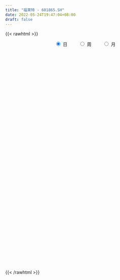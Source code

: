 ```yaml
---
title: "福莱特 - 601865.SH"
date: 2022-05-24T19:47:04+08:00
draft: false
---
```

{{< rawhtml >}}
    <div style="text-align: center">
        <label style="padding: 1rem;"><input style="margin-right: .5rem" type="radio" name="period" value="D" checked onclick="period_change(this)">日</label>
        <label style="padding: 1rem;"><input style="margin-right: .5rem" type="radio" name="period" value="W" onclick="period_change(this)">周</label>
        <label style="padding: 1rem;"><input style="margin-right: .5rem" type="radio" name="period" value="M" onclick="period_change(this)">月</label>
    </div>
    <div id="chart" style="height: 700px;"></div> 
    <script type="text/javascript">
        const D_v = [191914.89,137642.16,228354.68,225675.12,156624.81,115903.49,206958.4,146163.54,157566.87,122912.05,210957.78,166027.33,272110.65,339153.91,161522.98,148411.69,176705.69,130945.85,109857.91,85127.77,363567.68,418023.46,237584.07,274623.56,147168.43,257735.01,403453.87,494610.12,352376.79,308495.12,222021.46,334137.41,255804.54,172258.51,239915.0,214496.07,179304.83,174524.76,222282.22,251958.61,258033.29,257927.95,205593.92,280361.5,274153.08,156622.14,319263.75,175937.16,388877.34,247040.65,292278.48,285821.47,321058.3,227227.34,245719.38,183764.28,209595.91,429705.0,287488.84,302618.59,187665.04,243916.09,227536.98,288732.63,229134.83,137363.13,181471.27,272898.4,241381.26,246418.26,354993.81,236710.53,300837.98,308266.3,416289.94,318185.23,263652.71,205861.4,230071.47,280173.6,233798.72,269089.34,239407.05,305156.32,285213.84,377199.85,292738.99,229374.52,180998.42,243834.4,211945.65,164555.08,167903.21,176216.24,223739.4,121283.19,113467.39,155002.68,205429.01,152751.86,112145.44,156890.05,150519.26,91392.72,182322.81,126210.52,173392.55,189859.99,114993.25,145515.7,135644.68,212488.85,224797.91,226862.51,218900.53,114512.83,133833.91,120498.72,158218.62,95925.25,116194.05,145042.34,103488.56,109239.78,127410.6,90482.25,160376.88,99025.28,111035.3,107563.15,91634.34,111560.74,57009.77,55175.81,90829.88,172251.32,116796.49,152631.9,139125.96,320971.53,187269.5,152839.23,117456.45,288552.47,183812.86,134404.9,128748.07,76898.54,96837.01,166685.41,112739.65,83956.87,181883.54,125228.8,68325.37,87814.48,155714.57,178417.13,288361.65,224865.29,185328.56,189321.58,122879.61,106546.23,77468.12,169421.35,70563.51,91773.44,84620.01,84716.38,132769.61,93790.58,73357.87,126508.0,108199.9,93054.49,67864.55,81947.52,47390.69,70180.97,94084.66,142633.57,117738.67,107340.08,103319.4,71867.9,89010.97,45042.79,73541.02,99092.46,120331.45,127520.77,101713.19,110005.81,117160.38,90004.88,154714.08,91777.56,73920.52,104644.35,106092.69,142992.06,75557.84,100841.87,115728.89,102721.29,136691.7,118871.74,58279.59,180279.86,109610.39,59721.45,44000.88,52955.95,53822.94,49576.91,98867.13,80928.97,101392.81,38072.28,51820.62,69964.95,47575.91,57378.89,39063.3,65582.25,58197.75,42065.95,46875.45,113418.68,123503.04,108419.34,89569.54,96809.14,138568.92,115619.4,99015.79,44216.69,42506.82,70849.58,86236.58,68597.65,75224.02,49231.17,67524.37,65696.39,112412.37,109477.03,68923.12,77180.06]
const D_histogram = [0.0,-0.021608661,0.0658275239,0.1806416525,0.2388129729,0.2343647478,0.2729979345,0.2349246301,0.195359078,0.1456827121,0.1300849786,0.0778857335,0.1686646792,0.2809857834,0.2947644885,0.206608984,0.0720641006,-0.0306398962,-0.1327260568,-0.169650251,-0.0083074425,0.1722400351,0.27996256,0.1425148454,0.0413533226,0.1588376448,0.3470917227,0.6605769056,0.788630334,0.855019508,0.8052157691,0.7822774872,0.7717683873,0.6772204635,0.6214798449,0.4096880886,0.3138335619,0.1883803084,0.3274909175,0.3761354918,0.2708584245,0.1129364859,0.0085346122,-0.2170507913,-0.196117575,-0.2829740477,-0.4104948884,-0.5278031411,-0.3633236909,-0.2029652329,-0.0039937885,0.0460231758,-0.2329829832,-0.5358552034,-0.476018023,-0.3957481405,-0.0685756167,0.0281281525,0.3613419563,0.6879346776,0.8768171654,0.9725909841,0.8106775712,0.4581529725,0.1637750102,-0.1237716286,-0.4261422943,-0.8084125378,-0.9374446177,-0.9173583446,-1.0778238181,-1.154877783,-0.9962046053,-0.5726614885,-0.1546103307,0.2831083941,0.8180531972,1.1064233857,0.9354272911,1.1074779316,0.817382041,0.3020201159,0.0081126518,-0.3658136483,-0.5882164414,-0.4977931488,-0.6507767372,-0.6966548965,-0.6465197325,-0.8634681587,-0.9294301583,-0.8836934148,-0.7530133036,-0.6048590114,-0.6940090838,-0.7482286479,-0.8130210476,-0.7241138086,-0.8309748934,-0.8290439764,-0.7992556614,-0.5577410583,-0.2759583426,-0.0928452865,0.1951728148,0.3457762114,0.4800634868,0.5532325763,0.4802509585,0.5443106666,0.5294841769,0.6051826346,0.7131275046,0.8467633235,0.8446148091,0.674498453,0.3867000939,0.1816598234,-0.1436932886,-0.3222184042,-0.4286158957,-0.5732336611,-0.6161332112,-0.5552485287,-0.605462274,-0.6581186159,-0.4961709681,-0.4419213894,-0.3249089342,-0.209051092,-0.1403572336,-0.1644945934,-0.1819970386,-0.1812449999,-0.1769740296,-0.1786142893,-0.2396260543,-0.3455934144,-0.30236407,-0.0797679271,0.1020895862,0.2633250242,0.3394030586,0.5245466569,0.6829100402,0.6589148435,0.6282287412,0.6069273741,0.4725406652,0.1073160864,-0.1647975293,-0.3492326823,-0.297216967,-0.2177486152,-0.1451647042,-0.0420793379,0.1513969483,0.4363516424,0.9273604734,0.8144817239,0.486064843,0.3609403549,0.2190006665,0.0728249258,-0.1093524041,-0.0439194913,-0.1169896458,-0.0640899776,-0.0191011952,0.0498850016,-0.0644616302,-0.2416278488,-0.3462218405,-0.175056867,-0.067454337,0.0994824932,0.065525655,-0.0876113023,-0.1546964565,-0.3420279905,-0.4505381027,-0.6675789005,-0.9442126814,-1.0845530849,-0.9560546026,-0.8461286945,-0.6431876868,-0.5059909597,-0.4453964228,-0.3392494761,-0.1468010311,0.0268061576,0.2221999744,0.4932520589,0.6406769607,0.7384404951,0.8065655616,0.8130518343,0.7244659602,0.6277847443,0.6011426491,0.6950074115,0.6677222909,0.4852773247,0.3531617016,0.5203647497,0.4772124696,0.2963680521,0.161193642,-0.1919931446,-0.3259163739,-0.415478056,-0.5290287472,-0.5662176899,-0.5465609479,-0.4623411991,-0.5477850086,-0.5621735152,-0.5874262556,-0.6047004775,-0.561083303,-0.5600803226,-0.5730759557,-0.5475476985,-0.5151944439,-0.3814441663,-0.1839004548,-0.0896875937,-0.0828438313,-0.335147795,-0.638249447,-0.9411682541,-0.9847170712,-0.7762930401,-0.4241993257,-0.0965495843,0.2115867962,0.4206578827,0.6208121629,0.7192308709,0.9117347218,0.9595869284,0.8731499272,0.7363547926,0.7221840378,0.7335527651,0.8097153934,0.7547255816,0.6454978647,0.4624953687]
const D_fast = [0.0,-0.0270108262,0.0768822396,0.2368567813,0.3547313449,0.4088743068,0.5157569772,0.5364148303,0.5456890476,0.5324333598,0.5493568709,0.5166290592,0.6495741747,0.8321417247,0.9196115519,0.8831082935,0.7665794352,0.6562154644,0.5209477896,0.4416110326,0.6008769804,0.8244844669,1.0021976318,0.9003786285,0.8095554364,0.9667491698,1.2417761784,1.7204055876,2.0456165995,2.3257606505,2.4772608539,2.6498919438,2.8323249407,2.9070821328,3.0067114754,2.8973417413,2.879945605,2.8015874286,3.0225707671,3.1652492143,3.1276867532,2.9979989361,2.8957307154,2.6158826141,2.5877864366,2.4301864521,2.2000418892,1.9507828513,2.0244313787,2.1340485284,2.3320215258,2.393544284,2.0562923792,1.6194563582,1.5602890329,1.5416218801,1.8516504998,1.9553863072,2.3789356,2.8775119908,3.2855987699,3.6245203346,3.6652763145,3.4272899589,3.1738557492,2.8553662032,2.4464599639,1.862086586,1.4986933516,1.2894400386,0.8595186106,0.4937451999,0.4033672263,0.6837449709,1.0631435461,1.5716393694,2.3110974718,2.8760735067,2.9389342349,3.3878543583,3.3021039779,2.8622470819,2.5703677806,2.1049880685,1.735531165,1.7015061704,1.3858283977,1.1657865143,1.0542917451,0.6214762793,0.3231567402,0.1479701299,0.0903969152,0.0873364545,-0.1753158888,-0.4165926149,-0.6846402764,-0.7767614896,-1.0913662978,-1.2966963749,-1.4667219752,-1.3646426366,-1.1518495066,-0.9919477722,-0.6551364672,-0.4180890177,-0.1637858706,0.0476913629,0.0947724848,0.2949098596,0.4124544141,0.6394485305,0.9256752765,1.2710019263,1.4800071143,1.4785153713,1.2873920358,1.1277667212,0.766490287,0.5074105703,0.2938591049,0.0059329242,-0.1909999287,-0.2689273784,-0.4705066922,-0.6876926881,-0.6497877823,-0.706018551,-0.6702333293,-0.6066382601,-0.57303371,-0.6382947183,-0.7012964231,-0.7458556343,-0.7858281715,-0.8321220035,-0.9530402821,-1.1454059957,-1.1777676689,-0.9751135077,-0.7677335979,-0.5406669039,-0.3797381048,-0.0634578423,0.2656330511,0.4063665652,0.5327376482,0.6631681247,0.646916582,0.3085210249,-0.0047919732,-0.2765352967,-0.2988238232,-0.2737926252,-0.2374998903,-0.1449343584,0.0863911649,0.4804337696,1.2032827189,1.2940244004,1.0871237303,1.0522343309,0.965044809,0.8370752998,0.6275598689,0.6820129089,0.579695343,0.6165725168,0.6567860003,0.7382434475,0.6077814082,0.3702082274,0.1790587755,0.3064595323,0.3971984781,0.5890059316,0.5714305071,0.3963907242,0.2906314559,0.0177929243,-0.2033517136,-0.5872872366,-1.0999741878,-1.5114528625,-1.6219680309,-1.7235742964,-1.6814302104,-1.6707312232,-1.721485792,-1.7001512144,-1.5444030272,-1.364094299,-1.1131504886,-0.7187853894,-0.4111912475,-0.1288175892,0.1409488676,0.3506980989,0.4432287148,0.503493685,0.6271372521,0.8947538673,1.0343993195,0.9732736844,0.9294484867,1.2267427223,1.3028935596,1.1961411551,1.1012651555,0.7000800828,0.48467776,0.2912465639,0.0454386859,-0.1333046793,-0.2502881743,-0.2816537253,-0.5040437869,-0.6589756724,-0.8310849767,-0.9995343179,-1.0961879691,-1.2352050694,-1.3914696914,-1.5028283588,-1.5992737152,-1.5608844792,-1.4093158815,-1.3375249187,-1.3513921141,-1.6874830266,-2.1501470403,-2.688357911,-2.9780859959,-2.9637352248,-2.7176913418,-2.4141789965,-2.0531459169,-1.7389103598,-1.3835530388,-1.1053266131,-0.6848890818,-0.3971401431,-0.2652896625,-0.2179960989,-0.0516208443,0.1431360743,0.4217275509,0.5554191346,0.6075658838,0.5401872299]
const D_slow = [0.0,-0.0054021652,0.0110547157,0.0562151288,0.1159183721,0.174509559,0.2427590427,0.3014902002,0.3503299697,0.3867506477,0.4192718923,0.4387433257,0.4809094955,0.5511559413,0.6248470635,0.6764993095,0.6945153346,0.6868553606,0.6536738464,0.6112612836,0.609184423,0.6522444318,0.7222350718,0.7578637831,0.7682021138,0.807911525,0.8946844557,1.059828682,1.2569862655,1.4707411425,1.6720450848,1.8676144566,2.0605565534,2.2298616693,2.3852316305,2.4876536527,2.5661120431,2.6132071202,2.6950798496,2.7891137226,2.8568283287,2.8850624502,2.8871961032,2.8329334054,2.7839040116,2.7131604997,2.6105367776,2.4785859923,2.3877550696,2.3370137614,2.3360153143,2.3475211082,2.2892753624,2.1553115616,2.0363070558,1.9373700207,1.9202261165,1.9272581546,2.0175936437,2.1895773131,2.4087816045,2.6519293505,2.8545987433,2.9691369864,3.010080739,2.9791378318,2.8726022582,2.6704991238,2.4361379694,2.2067983832,1.9373424287,1.6486229829,1.3995718316,1.2564064595,1.2177538768,1.2885309753,1.4930442746,1.769650121,2.0035069438,2.2803764267,2.4847219369,2.5602269659,2.5622551289,2.4708017168,2.3237476064,2.1992993192,2.0366051349,1.8624414108,1.7008114777,1.484944438,1.2525868984,1.0316635447,0.8434102188,0.692195466,0.518693195,0.331636033,0.1283807711,-0.052647681,-0.2603914044,-0.4676523985,-0.6674663138,-0.8069015784,-0.875891164,-0.8991024857,-0.850309282,-0.7638652291,-0.6438493574,-0.5055412133,-0.3854784737,-0.2494008071,-0.1170297628,0.0342658958,0.212547772,0.4242386028,0.6353923051,0.8040169184,0.9006919418,0.9461068977,0.9101835756,0.8296289745,0.7224750006,0.5791665853,0.4251332825,0.2863211503,0.1349555818,-0.0295740722,-0.1536168142,-0.2640971616,-0.3453243951,-0.3975871681,-0.4326764765,-0.4738001249,-0.5192993845,-0.5646106345,-0.6088541419,-0.6535077142,-0.7134142278,-0.7998125814,-0.8754035989,-0.8953455806,-0.8698231841,-0.8039919281,-0.7191411634,-0.5880044992,-0.4172769891,-0.2525482783,-0.095491093,0.0562407506,0.1743759169,0.2012049385,0.1600055561,0.0726973856,-0.0016068562,-0.05604401,-0.092335186,-0.1028550205,-0.0650057834,0.0440821272,0.2759222455,0.4795426765,0.6010588872,0.691293976,0.7460441426,0.764250374,0.736912273,0.7259324002,0.6966849887,0.6806624943,0.6758871955,0.6883584459,0.6722430384,0.6118360762,0.5252806161,0.4815163993,0.464652815,0.4895234384,0.5059048521,0.4840020265,0.4453279124,0.3598209148,0.2471863891,0.080291664,-0.1557615064,-0.4268997776,-0.6659134283,-0.8774456019,-1.0382425236,-1.1647402635,-1.2760893692,-1.3609017382,-1.397601996,-1.3909004566,-1.335350463,-1.2120374483,-1.0518682081,-0.8672580844,-0.665616694,-0.4623537354,-0.2812372453,-0.1242910593,0.025994603,0.1997464559,0.3666770286,0.4879963598,0.5762867852,0.7063779726,0.82568109,0.899773103,0.9400715135,0.8920732274,0.8105941339,0.7067246199,0.5744674331,0.4329130106,0.2962727736,0.1806874738,0.0437412217,-0.0968021571,-0.243658721,-0.3948338404,-0.5351046661,-0.6751247468,-0.8183937357,-0.9552806603,-1.0840792713,-1.1794403129,-1.2254154266,-1.247837325,-1.2685482828,-1.3523352316,-1.5118975933,-1.7471896569,-1.9933689247,-2.1874421847,-2.2934920161,-2.3176294122,-2.2647327132,-2.1595682425,-2.0043652017,-1.824557484,-1.5966238036,-1.3567270715,-1.1384395897,-0.9543508915,-0.7738048821,-0.5904166908,-0.3879878425,-0.1993064471,-0.0379319809,0.0776918613]
const D_data = [['2021-05-13', 26.0368, 26.5746, 25.5388, 26.983],['2021-05-14', 26.6444, 26.236, 25.8177, 26.7639],['2021-05-17', 26.4651, 27.7998, 26.4651, 27.8994],['2021-05-18', 27.6504, 28.7958, 27.5209, 29.1644],['2021-05-19', 28.6962, 28.7361, 27.989, 28.9751],['2021-05-20', 28.497, 28.3078, 27.8994, 28.497],['2021-05-21', 28.5966, 29.1743, 28.009, 29.6425],['2021-05-24', 28.8855, 28.4572, 27.7998, 28.9154],['2021-05-25', 28.4671, 28.4472, 27.989, 28.6365],['2021-05-26', 28.4671, 28.2679, 28.0687, 29.1345],['2021-05-27', 28.4173, 28.6863, 27.6404, 28.6863],['2021-05-28', 28.3377, 28.1883, 27.6105, 28.8456],['2021-05-31', 28.1484, 30.2501, 27.8396, 30.5091],['2021-06-01', 30.4294, 31.3258, 30.0309, 32.292],['2021-06-02', 31.3059, 30.7481, 30.4792, 31.6645],['2021-06-03', 30.6784, 29.5628, 29.4532, 30.8676],['2021-06-04', 29.0349, 28.5867, 28.4273, 29.3337],['2021-06-07', 28.5468, 28.4572, 28.009, 29.1743],['2021-06-08', 28.3277, 27.9392, 27.6902, 28.4572],['2021-06-09', 27.9193, 28.3476, 27.6603, 28.3875],['2021-06-10', 28.4671, 31.1864, 28.4671, 31.1864],['2021-06-11', 31.8637, 32.5111, 30.6883, 33.1984],['2021-06-15', 32.531, 32.6605, 31.2162, 33.308],['2021-06-16', 31.8736, 29.7819, 29.5329, 32.3717],['2021-06-17', 29.9712, 29.772, 29.4632, 30.6585],['2021-06-18', 29.6624, 32.7502, 29.6624, 32.7502],['2021-06-21', 33.1685, 34.7921, 33.1685, 35.828],['2021-06-22', 36.0172, 38.2683, 35.31, 38.2683],['2021-06-23', 37.71, 37.89, 36.63, 38.48],['2021-06-24', 39.0, 38.5, 38.0, 39.54],['2021-06-25', 38.3, 37.98, 37.29, 39.2],['2021-06-28', 37.35, 39.01, 36.54, 39.29],['2021-06-29', 40.0, 39.98, 39.11, 40.52],['2021-06-30', 39.0, 39.53, 38.11, 40.5],['2021-07-01', 39.54, 40.46, 38.4, 43.0],['2021-07-02', 40.8, 38.54, 37.8, 41.43],['2021-07-05', 38.79, 39.81, 38.54, 40.48],['2021-07-06', 39.8, 39.41, 38.0, 39.98],['2021-07-07', 38.39, 43.35, 38.06, 43.35],['2021-07-08', 44.44, 43.4, 43.2, 45.8],['2021-07-09', 41.98, 41.98, 41.52, 43.0],['2021-07-12', 42.8, 41.17, 40.5, 42.96],['2021-07-13', 40.91, 41.59, 40.7, 43.08],['2021-07-14', 40.6, 39.5, 37.8, 40.6],['2021-07-15', 39.1, 42.27, 38.73, 43.38],['2021-07-16', 42.9, 40.94, 40.79, 43.07],['2021-07-19', 40.7, 39.95, 39.26, 42.28],['2021-07-20', 39.26, 39.4, 38.7, 40.32],['2021-07-21', 40.04, 43.05, 40.04, 43.34],['2021-07-22', 43.06, 43.99, 42.46, 44.46],['2021-07-23', 43.99, 45.7, 42.55, 46.55],['2021-07-26', 45.5, 44.86, 42.81, 47.0],['2021-07-27', 44.77, 40.37, 40.37, 45.65],['2021-07-28', 37.87, 38.5, 36.33, 40.38],['2021-07-29', 39.62, 42.28, 39.12, 42.35],['2021-07-30', 41.87, 42.85, 41.31, 44.24],['2021-08-02', 46.38, 47.14, 44.6, 47.14],['2021-08-03', 49.02, 45.66, 45.03, 49.32],['2021-08-04', 46.04, 50.23, 45.68, 50.23],['2021-08-05', 49.15, 52.66, 49.15, 54.3],['2021-08-06', 52.3, 53.29, 52.2, 54.58],['2021-08-09', 53.0, 54.0, 50.3, 55.14],['2021-08-10', 54.0, 51.7, 49.7, 54.81],['2021-08-11', 51.7, 48.84, 46.9, 52.0],['2021-08-12', 49.0, 48.49, 47.0, 49.58],['2021-08-13', 48.38, 47.44, 47.0, 48.98],['2021-08-16', 46.83, 45.85, 44.86, 47.5],['2021-08-17', 46.0, 42.89, 42.08, 46.45],['2021-08-18', 43.27, 44.34, 43.27, 45.93],['2021-08-19', 44.34, 45.5, 43.25, 45.58],['2021-08-20', 44.83, 42.35, 41.66, 44.83],['2021-08-23', 41.73, 42.11, 40.69, 42.7],['2021-08-24', 42.02, 44.64, 41.56, 45.1],['2021-08-25', 44.65, 49.1, 44.65, 49.1],['2021-08-26', 50.2, 51.2, 49.93, 53.97],['2021-08-27', 50.53, 54.0, 50.53, 56.32],['2021-08-30', 53.12, 58.5, 53.12, 59.38],['2021-08-31', 58.52, 58.65, 55.3, 59.05],['2021-09-01', 59.04, 54.3, 52.9, 59.42],['2021-09-02', 55.38, 59.73, 54.3, 59.73],['2021-09-03', 59.0, 54.73, 54.0, 60.18],['2021-09-06', 54.75, 50.53, 49.26, 55.0],['2021-09-07', 50.51, 51.6, 48.3, 51.98],['2021-09-08', 51.65, 49.0, 47.51, 52.08],['2021-09-09', 48.67, 49.24, 46.22, 49.24],['2021-09-10', 49.0, 52.69, 47.13, 53.3],['2021-09-13', 51.9, 49.31, 48.36, 51.9],['2021-09-14', 48.69, 49.85, 47.45, 51.22],['2021-09-15', 49.55, 50.78, 48.69, 51.58],['2021-09-16', 50.72, 46.6, 46.52, 50.72],['2021-09-17', 46.13, 47.2, 44.44, 48.54],['2021-09-22', 46.0, 47.98, 45.05, 48.35],['2021-09-23', 48.2, 49.0, 48.2, 50.5],['2021-09-24', 48.2, 49.54, 47.2, 51.25],['2021-09-27', 50.04, 46.29, 45.0, 50.08],['2021-09-28', 45.51, 45.82, 45.11, 47.02],['2021-09-29', 45.45, 44.77, 44.28, 46.16],['2021-09-30', 45.0, 46.15, 44.05, 47.1],['2021-10-08', 46.62, 43.0, 42.26, 46.62],['2021-10-11', 43.0, 43.36, 41.08, 44.21],['2021-10-12', 43.35, 43.06, 42.21, 44.34],['2021-10-13', 43.29, 45.8, 42.74, 46.68],['2021-10-14', 45.5, 47.27, 45.5, 49.06],['2021-10-15', 47.7, 47.02, 46.0, 47.75],['2021-10-18', 47.27, 49.53, 46.25, 50.66],['2021-10-19', 49.5, 49.1, 48.06, 49.53],['2021-10-20', 49.0, 49.9, 48.71, 50.8],['2021-10-21', 49.9, 50.03, 49.1, 51.87],['2021-10-22', 49.82, 48.55, 48.01, 50.14],['2021-10-25', 48.55, 50.61, 48.31, 51.6],['2021-10-26', 50.9, 50.16, 49.7, 51.98],['2021-10-27', 50.51, 51.91, 49.7, 52.18],['2021-10-28', 54.36, 53.36, 52.16, 55.55],['2021-10-29', 53.1, 55.01, 50.69, 55.68],['2021-11-01', 54.0, 54.42, 53.01, 56.93],['2021-11-02', 54.39, 52.56, 51.87, 54.6],['2021-11-03', 51.95, 50.39, 49.4, 52.54],['2021-11-04', 50.8, 50.45, 50.1, 52.24],['2021-11-05', 50.0, 47.65, 47.64, 50.59],['2021-11-08', 47.5, 48.06, 47.11, 48.81],['2021-11-09', 48.55, 48.0, 47.65, 49.47],['2021-11-10', 47.62, 46.53, 45.54, 47.98],['2021-11-11', 46.4, 46.89, 46.1, 47.9],['2021-11-12', 46.91, 47.82, 46.91, 48.38],['2021-11-15', 47.87, 46.02, 45.68, 47.87],['2021-11-16', 45.71, 45.21, 45.2, 46.47],['2021-11-17', 45.15, 47.72, 44.59, 47.78],['2021-11-18', 47.1, 46.55, 46.03, 47.52],['2021-11-19', 46.1, 47.45, 46.07, 48.01],['2021-11-22', 47.4, 47.8, 47.0, 47.96],['2021-11-23', 47.6, 47.51, 47.25, 48.45],['2021-11-24', 47.12, 46.28, 45.8, 47.52],['2021-11-25', 46.05, 46.04, 45.62, 46.7],['2021-11-26', 45.78, 46.0, 45.7, 46.46],['2021-11-29', 45.49, 45.83, 45.12, 46.65],['2021-11-30', 46.49, 45.53, 44.6, 46.74],['2021-12-01', 45.5, 44.35, 44.0, 45.97],['2021-12-02', 44.36, 42.99, 42.51, 44.46],['2021-12-03', 43.0, 44.31, 42.68, 44.8],['2021-12-06', 45.0, 47.0, 45.0, 48.72],['2021-12-07', 47.05, 47.47, 46.29, 48.15],['2021-12-08', 47.9, 48.17, 47.28, 48.5],['2021-12-09', 48.14, 47.88, 47.2, 48.27],['2021-12-10', 47.47, 50.21, 47.16, 51.7],['2021-12-13', 50.85, 51.22, 50.01, 52.4],['2021-12-14', 50.8, 49.79, 49.0, 51.5],['2021-12-15', 49.69, 50.05, 49.0, 51.32],['2021-12-16', 50.03, 50.52, 49.53, 50.77],['2021-12-17', 50.51, 49.13, 49.12, 51.16],['2021-12-20', 48.61, 45.14, 44.93, 49.13],['2021-12-21', 45.37, 44.58, 43.94, 45.87],['2021-12-22', 44.84, 44.25, 43.88, 44.95],['2021-12-23', 44.23, 46.6, 43.66, 47.48],['2021-12-24', 46.63, 47.09, 45.7, 47.5],['2021-12-27', 46.51, 47.26, 46.3, 47.93],['2021-12-28', 47.05, 48.03, 47.05, 48.75],['2021-12-29', 48.0, 50.0, 47.51, 50.18],['2021-12-30', 50.0, 52.68, 49.6, 52.88],['2021-12-31', 53.05, 57.94, 53.05, 57.95],['2022-01-04', 57.37, 52.15, 52.15, 57.37],['2022-01-05', 51.95, 48.85, 48.5, 52.1],['2022-01-06', 48.8, 50.6, 47.94, 51.8],['2022-01-07', 50.95, 50.0, 48.14, 51.26],['2022-01-10', 49.88, 49.39, 47.83, 50.1],['2022-01-11', 49.39, 48.14, 47.55, 50.19],['2022-01-12', 48.38, 50.97, 48.14, 52.15],['2022-01-13', 50.7, 49.25, 48.9, 50.7],['2022-01-14', 49.0, 50.8, 48.58, 51.16],['2022-01-17', 50.16, 51.03, 50.16, 52.92],['2022-01-18', 50.35, 51.75, 50.0, 51.77],['2022-01-19', 51.48, 49.42, 48.34, 51.48],['2022-01-20', 49.0, 47.81, 47.51, 49.5],['2022-01-21', 47.62, 47.8, 46.96, 49.61],['2022-01-24', 48.0, 51.3, 47.3, 52.18],['2022-01-25', 51.29, 51.23, 50.75, 52.7],['2022-01-26', 51.5, 52.8, 50.75, 53.0],['2022-01-27', 52.03, 50.78, 50.1, 53.0],['2022-01-28', 50.8, 48.84, 47.8, 51.2],['2022-02-07', 49.59, 49.29, 48.88, 50.89],['2022-02-08', 49.0, 46.95, 46.02, 49.19],['2022-02-09', 45.8, 46.86, 44.95, 47.25],['2022-02-10', 46.58, 44.19, 42.9, 46.86],['2022-02-11', 43.79, 41.45, 41.3, 43.79],['2022-02-14', 41.12, 41.17, 39.35, 42.36],['2022-02-15', 41.39, 43.61, 41.0, 43.8],['2022-02-16', 43.63, 43.19, 42.0, 44.22],['2022-02-17', 43.0, 44.47, 42.26, 44.61],['2022-02-18', 43.96, 43.95, 43.3, 44.18],['2022-02-21', 43.8, 42.97, 42.43, 44.03],['2022-02-22', 42.97, 43.49, 41.6, 43.6],['2022-02-23', 43.1, 44.99, 42.85, 45.28],['2022-02-24', 44.5, 45.5, 44.31, 47.17],['2022-02-25', 46.44, 46.68, 45.77, 48.2],['2022-02-28', 47.49, 49.0, 45.8, 49.02],['2022-03-01', 50.51, 48.88, 48.8, 51.94],['2022-03-02', 48.96, 49.34, 46.89, 49.68],['2022-03-03', 50.72, 49.93, 49.55, 51.6],['2022-03-04', 49.7, 49.93, 48.5, 50.7],['2022-03-07', 49.39, 49.08, 47.36, 50.25],['2022-03-08', 48.93, 48.99, 48.35, 51.31],['2022-03-09', 49.68, 50.02, 47.55, 51.0],['2022-03-10', 52.17, 52.25, 50.58, 53.01],['2022-03-11', 51.2, 51.5, 49.71, 51.7],['2022-03-14', 50.67, 49.51, 48.81, 50.67],['2022-03-15', 49.08, 49.7, 47.79, 51.6],['2022-03-16', 50.17, 53.99, 48.91, 54.0],['2022-03-17', 53.0, 52.2, 51.29, 53.5],['2022-03-18', 50.56, 50.3, 48.7, 51.0],['2022-03-21', 49.39, 50.33, 49.39, 51.2],['2022-03-22', 48.47, 46.39, 45.7, 48.62],['2022-03-23', 46.01, 47.73, 46.0, 48.33],['2022-03-24', 47.84, 47.49, 46.24, 48.15],['2022-03-25', 47.85, 46.35, 46.0, 47.85],['2022-03-28', 45.32, 46.53, 44.86, 46.7],['2022-03-29', 46.62, 46.8, 45.97, 47.45],['2022-03-30', 46.98, 47.52, 46.04, 47.86],['2022-03-31', 47.52, 45.0, 44.29, 47.52],['2022-04-01', 44.52, 45.17, 44.0, 45.5],['2022-04-06', 44.78, 44.44, 43.13, 45.52],['2022-04-07', 44.39, 43.9, 43.8, 45.15],['2022-04-08', 44.4, 44.2, 43.23, 44.55],['2022-04-11', 44.0, 43.25, 42.22, 44.0],['2022-04-12', 42.94, 42.48, 42.22, 43.6],['2022-04-13', 42.0, 42.42, 41.51, 42.98],['2022-04-14', 42.5, 42.09, 42.05, 43.0],['2022-04-15', 42.0, 43.29, 41.11, 43.5],['2022-04-18', 43.25, 44.59, 42.62, 44.83],['2022-04-19', 44.5, 43.8, 43.72, 45.48],['2022-04-20', 43.4, 42.73, 42.1, 43.94],['2022-04-21', 42.36, 38.46, 38.46, 42.36],['2022-04-22', 37.05, 35.72, 35.13, 37.39],['2022-04-25', 34.32, 33.21, 33.1, 34.87],['2022-04-26', 33.71, 34.48, 33.02, 35.61],['2022-04-27', 34.52, 37.08, 33.63, 37.55],['2022-04-28', 36.75, 39.6, 36.6, 40.79],['2022-04-29', 39.5, 40.6, 38.01, 40.66],['2022-05-05', 40.42, 41.8, 39.51, 41.99],['2022-05-06', 40.5, 41.9, 40.21, 42.28],['2022-05-09', 41.98, 43.02, 41.5, 43.43],['2022-05-10', 42.0, 42.82, 41.93, 44.1],['2022-05-11', 43.68, 45.2, 42.73, 45.98],['2022-05-12', 45.48, 44.58, 43.84, 45.48],['2022-05-13', 45.0, 43.35, 43.0, 45.2],['2022-05-16', 43.4, 42.61, 42.26, 44.33],['2022-05-17', 42.77, 44.2, 42.35, 44.45],['2022-05-18', 44.87, 45.0, 44.01, 45.43],['2022-05-19', 44.44, 46.6, 44.1, 47.51],['2022-05-20', 45.83, 45.6, 45.14, 47.07],['2022-05-23', 45.5, 45.02, 43.97, 45.5],['2022-05-24', 45.0, 43.75, 43.51, 45.88]]
const W_v = [1124.48,10699.23,24006.01,132286.13,3008665.1499999999,3914009.6200000001,2324708.8299999996,2289678.3600000003,1687063.8600000001,951744.03,2249381.5600000001,1163590.79,1637189.5700000001,1645141.97,979105.0099999999,1776438.25,1121779.75,973571.0600000002,740406.83,528256.8099999999,713006.9399999999,421857.68,314946.06,366410.21,278127.78,452002.71,822179.4,1546770.7200000002,1648551.46,935856.99,816267.8500000001,768391.46,466046.87,78278.01,280073.63,625187.1799999999,404916.64,342010.62,238640.24,234186.49,365116.98,1086974.0899999999,1418840.4600000002,914965.7899999999,1029572.6899999999,1204946.9500000002,881244.1699999999,1063839.8,519752.84,471333.85,456858.86,1093279.3599999999,643758.12,656097.74,663656.04,591721.92,443602.23,471385.77,448579.97,266591.02,395558.29,705477.66,622570.5499999999,355275.53,380629.49,787594.35,588749.33,497524.5600000001,562521.65,368517.07,413616.67,1164533.6099999999,904677.58,913932.7200000001,841592.4700000001,828239.8,986238.85,513263.22,428599.04,345055.86,450025.73,408697.11,586852.6,523230.84,471323.41,18212.65,1359943.54,1017803.49,1036237.46,1289138.0700000001,907853.5199999999,844315.5099999999,591099.0,559717.36,984361.25,1746719.04,1773386.9299999999,1035987.49,2195130.3600000003,1413984.2000000002,1447547.5099999998,1339569.8800000001,758633.47,672851.4500000001,356142.41,700086.7899999999,597627.67,733650.28,529519.67,575615.5700000001,846778.74,428263.98,524222.31,688590.37,995962.24,556422.59,918335.7200000001,933516.5,803627.5699999999,1097904.9199999999,1107522.6699999999,917111.0700000001,1780957.3599999999,1216611.53,1086103.71,1174658.5899999999,1423397.3799999999,1263590.77,1417073.3800000001,1126683.6599999999,1297163.0,1580289.98,1213557.8999999999,1476066.3999999999,1158891.98,508674.53,613492.6599999999,205429.01,663699.33,786779.12,945309.65,745964.61,569889.98,588330.3100000001,422943.81,671635.5499999999,1067089.1799999999,620701.38,670494.27,778633.2,722395.0399999999,515772.65,469254.45,477574.46,472028.56,416581.14,522198.89,563662.71,503207.46,574855.49,451892.17,336151.9,191285.71,279565.3,384060.87,548986.3400000001,143232.48,343414.65,404341.33,146103.18]
const W_histogram = [0.0,0.1108831909,0.3525982471,0.7712038296,1.328014227,1.5650125918,1.4835109363,1.4496006688,1.1781354549,0.8587804499,0.8013848571,0.5225509787,0.1290647917,-0.1301131726,-0.3416166809,-0.3582869749,-0.522048693,-0.5987621454,-0.6117448978,-0.6293327997,-0.5995683631,-0.6108749707,-0.6100352768,-0.6136506137,-0.6310230563,-0.6236794072,-0.5656524518,-0.3428853443,-0.2693786729,-0.1762806503,-0.0715845702,-0.0452779135,-0.0611539726,-0.1043994757,-0.124974098,-0.1717187884,-0.1833252954,-0.2186854768,-0.2349602811,-0.2593842375,-0.2073488928,-0.1665708842,-0.0511204898,-0.0061196281,0.0885210701,0.1683708804,0.2632706949,0.3886725828,0.4419850215,0.3822445379,0.2983094857,0.3336156649,0.4029878974,0.2423740681,0.149118819,0.0004911743,-0.1534822577,-0.2909616048,-0.3550432085,-0.3873506822,-0.3368968834,-0.2846611827,-0.1724969052,-0.0904284062,-0.0744601606,0.0097957677,0.0252066377,0.0911217865,0.2332432178,0.2628912395,0.4203601539,0.6626951657,0.8424938274,0.8004701316,0.7974210833,0.8609154768,0.9874712035,0.9302466766,0.7365032841,0.5862026418,0.5191646057,0.2712789957,0.2827579604,0.2341464042,0.4867538249,0.7831221439,1.2672280209,1.1118129071,1.4176109265,1.4057789659,1.2415461201,0.8249699488,0.4646970651,-0.0395152297,-0.3563336557,-0.5440013776,-0.2906680681,-0.1148894352,0.1584291289,-0.0792715094,-0.0430063231,-0.4324379828,-0.7024231844,-0.6999838645,-0.816462783,-1.1075728984,-1.4007217,-1.6956635378,-1.8878510943,-1.9224418594,-1.8272722893,-1.6986292961,-1.6764691934,-1.4666687672,-1.1608967217,-1.114743286,-0.9527751573,-0.609485208,-0.4195925988,-0.2464954446,0.1325835003,0.3854064755,0.8634576522,1.1576335484,1.5022951852,1.5712054052,1.8302289468,1.7050095097,2.1897689179,1.98685869,1.4075403176,1.6877650621,1.7913092891,1.5978279461,1.0045066287,0.6890790792,0.1971194289,-0.3648308202,-0.4827872872,-0.4740791933,-0.0707350942,-0.3229836509,-0.4916385436,-0.6323983738,-0.8157769693,-1.029712091,-0.7648616282,-0.6575055546,-0.7142580649,-0.0466579706,-0.1590719572,-0.1963617923,-0.4266700442,-0.5070895321,-1.0261730705,-1.1594959693,-1.0267217775,-0.6985980353,-0.3708551971,-0.236461598,-0.4052603225,-0.5775468145,-0.7282697736,-0.8520870475,-1.3756332153,-1.3246112937,-1.1415840577,-0.8732384876,-0.5124397386,-0.3730912625]
const W_fast = [0.0,0.1386039886,0.4684686066,1.0798751465,1.9686891006,2.5969406134,2.8863166919,3.2148065917,3.2378752415,3.133215349,3.2761659705,3.1279698367,2.7667498477,2.4750435903,2.1781359117,2.071893874,1.7776199827,1.5512159939,1.385297017,1.2103759153,1.090248261,0.9262229107,0.7745537854,0.6175257951,0.4423975885,0.2938213857,0.2104352282,0.3474809996,0.3536430028,0.4026708629,0.4894708004,0.5044579788,0.4732934264,0.4039480544,0.3521299076,0.2624555201,0.2050176892,0.1149861387,0.0399712641,-0.0492987517,-0.0491006302,-0.0499653426,0.0527049294,0.096175884,0.2129468498,0.3348893802,0.4956068684,0.7181769019,0.881985596,0.917806247,0.9084485661,1.0271586616,1.1972778684,1.0972575562,1.0412820118,0.8927771606,0.7004331643,0.490213416,0.3373710102,0.2082258659,0.1744554439,0.1555258489,0.2245659001,0.2840272975,0.2813805029,0.3680853732,0.3897979027,0.4784934981,0.6789257338,0.7742965654,1.0368555182,1.4448643215,1.83528644,1.9933802772,2.1896864997,2.4684097624,2.84183329,3.0171704322,3.0075528607,3.0038028789,3.0665559942,2.8864901331,2.9686585879,2.9785836328,3.3528795097,3.8450283647,4.645941247,4.7684793599,5.4286801109,5.7682928918,5.9144465761,5.7041128919,5.4600142745,4.9459231723,4.5400213324,4.216353266,4.3970195586,4.5440758327,4.857001679,4.5994831634,4.6249967689,4.1274556135,3.6818646158,3.5093079696,3.1887133553,2.6207100154,1.9773807887,1.2585230665,0.5943727364,0.0791715064,-0.2824769958,-0.5784913266,-0.9754485222,-1.1323152878,-1.1167674228,-1.3492998086,-1.4255254692,-1.2346068219,-1.1496123623,-1.0381390694,-0.6259142493,-0.2767396553,0.4171759344,1.0007602177,1.7209956508,2.1827072221,2.8992880004,3.2003209407,4.2325225784,4.526327023,4.29889373,5.00105974,5.5524312893,5.7584069328,5.4162122726,5.2730544929,4.8303746998,4.1772167457,3.9385634569,3.8287517525,4.214412078,3.8814176086,3.58985308,3.2909936564,2.9036708185,2.432307674,2.5059427298,2.4489224147,2.2136053882,2.8695409899,2.717359014,2.6309787308,2.2940029678,2.0868110969,1.3111842909,0.8879873998,0.7640811471,0.9175553806,1.1525844195,1.2278626191,0.9577488139,0.6410756183,0.3082852158,-0.0285538199,-0.8960082916,-1.1761391934,-1.2785079718,-1.2284720236,-0.9957832093,-0.9497075489]
const W_slow = [0.0,0.0277207977,0.1158703595,0.3086713169,0.6406748736,1.0319280216,1.4028057557,1.7652059229,2.0597397866,2.2744348991,2.4747811134,2.605418858,2.637685056,2.6051567628,2.5197525926,2.4301808489,2.2996686756,2.1499781393,1.9970419148,1.8397087149,1.6898166241,1.5370978815,1.3845890623,1.2311764088,1.0734206448,0.917500793,0.77608768,0.6903663439,0.6230216757,0.5789515131,0.5610553706,0.5497358922,0.5344473991,0.5083475301,0.4771040056,0.4341743085,0.3883429847,0.3336716155,0.2749315452,0.2100854858,0.1582482626,0.1166055416,0.1038254191,0.1022955121,0.1244257796,0.1665184998,0.2323361735,0.3295043192,0.4400005745,0.535561709,0.6101390804,0.6935429967,0.794289971,0.8548834881,0.8921631928,0.8922859864,0.853915422,0.7811750208,0.6924142186,0.5955765481,0.5113523273,0.4401870316,0.3970628053,0.3744557037,0.3558406636,0.3582896055,0.3645912649,0.3873717116,0.445682516,0.5114053259,0.6164953644,0.7821691558,0.9927926126,1.1929101456,1.3922654164,1.6074942856,1.8543620865,2.0869237556,2.2710495766,2.4176002371,2.5473913885,2.6152111374,2.6859006275,2.7444372286,2.8661256848,3.0619062208,3.378713226,3.6566664528,4.0110691844,4.3625139259,4.6729004559,4.8791429431,4.9953172094,4.985438402,4.8963549881,4.7603546437,4.6876876266,4.6589652678,4.6985725501,4.6787546727,4.668003092,4.5598935963,4.3842878002,4.2092918341,4.0051761383,3.7282829137,3.3781024887,2.9541866043,2.4822238307,2.0016133659,1.5447952935,1.1201379695,0.7010206712,0.3343534794,0.0441292989,-0.2345565226,-0.4727503119,-0.6251216139,-0.7300197636,-0.7916436248,-0.7584977497,-0.6621461308,-0.4462817178,-0.1568733307,0.2187004656,0.6115018169,1.0690590536,1.4953114311,2.0427536605,2.539468333,2.8913534124,3.3132946779,3.7611220002,4.1605789867,4.4117056439,4.5839754137,4.6332552709,4.5420475659,4.4213507441,4.3028309458,4.2851471722,4.2044012595,4.0814916236,3.9233920301,3.7194477878,3.462019765,3.270804358,3.1064279693,2.9278634531,2.9161989605,2.8764309712,2.8273405231,2.720673012,2.593900629,2.3373573614,2.0474833691,1.7908029247,1.6161534159,1.5234396166,1.4643242171,1.3630091365,1.2186224328,1.0365549894,0.8235332275,0.4796249237,0.1484721003,-0.1369239141,-0.355233536,-0.4833434707,-0.5766162863]
const W_data = [['2019-02-15', 2.843, 2.843, 2.843, 2.843],['2019-02-22', 3.1293, 4.5805, 3.1293, 4.5805],['2019-03-01', 5.0346, 7.3741, 5.0346, 7.3741],['2019-03-08', 8.1145, 11.8657, 8.1145, 11.8657],['2019-03-15', 13.0503, 17.157, 13.0503, 17.157],['2019-03-22', 16.5548, 16.5844, 15.9033, 18.1441],['2019-03-29', 15.8045, 14.4126, 13.3761, 16.0415],['2019-04-04', 14.3139, 16.1007, 14.2843, 16.772],['2019-04-12', 16.1106, 13.6229, 13.3761, 16.9299],['2019-04-19', 13.7414, 12.5469, 12.3495, 13.998],['2019-04-26', 12.6357, 15.8144, 12.5568, 15.8144],['2019-04-30', 15.8934, 13.0207, 13.0207, 16.5844],['2019-05-10', 11.7177, 10.3949, 9.4965, 11.9447],['2019-05-17', 10.2567, 10.6811, 10.079, 11.6782],['2019-05-24', 10.4047, 10.1777, 9.7828, 10.4837],['2019-05-31', 10.0987, 12.0731, 10.0888, 12.4383],['2019-06-06', 11.6486, 9.7236, 9.5755, 11.7966],['2019-06-14', 9.8124, 10.0296, 9.7236, 10.7404],['2019-06-21', 10.0296, 10.3949, 9.8519, 10.6022],['2019-06-28', 10.3949, 10.0296, 9.921, 10.5429],['2019-07-05', 10.2665, 10.4146, 10.1579, 10.9773],['2019-07-12', 10.306, 9.694, 9.5755, 10.3159],['2019-07-19', 9.6841, 9.536, 9.536, 10.0494],['2019-07-26', 9.5459, 9.1678, 8.5884, 9.5755],['2019-08-02', 9.1579, 8.6029, 8.4344, 9.1579],['2019-08-09', 8.6524, 8.5236, 8.4443, 9.1381],['2019-08-16', 8.6128, 8.9795, 8.5335, 9.5147],['2019-08-23', 8.9993, 11.5465, 8.9795, 11.5465],['2019-08-30', 11.606, 10.3274, 10.1788, 11.8637],['2019-09-06', 10.4364, 10.932, 10.258, 11.2095],['2019-09-12', 10.9518, 11.5961, 10.7536, 11.6654],['2019-09-20', 11.7051, 11.0014, 10.7239, 12.1709],['2019-09-27', 10.8824, 10.5356, 10.1887, 10.8824],['2019-09-30', 10.5058, 10.04, 10.0103, 10.5157],['2019-10-11', 10.0697, 10.1292, 10.0301, 10.5653],['2019-10-18', 10.258, 9.5643, 9.3363, 10.5554],['2019-10-25', 9.5444, 9.7625, 9.2669, 10.0796],['2019-11-01', 9.3561, 9.2273, 9.0291, 9.7328],['2019-11-08', 9.3363, 9.1876, 9.1381, 9.376],['2019-11-15', 9.1183, 8.811, 8.7317, 9.1282],['2019-11-22', 8.811, 9.6832, 8.7515, 9.6832],['2019-11-29', 9.9706, 9.6634, 9.2372, 10.268],['2019-12-06', 9.8418, 10.9518, 9.8418, 11.4077],['2019-12-13', 10.8527, 10.4959, 10.3076, 11.1897],['2019-12-20', 10.5554, 11.5465, 10.4265, 12.1213],['2019-12-27', 11.084, 11.9587, 10.398, 12.8435],['2020-01-03', 11.9587, 12.8236, 11.9289, 12.9628],['2020-01-10', 12.6844, 14.106, 12.426, 15.1],['2020-01-17', 14.096, 14.0761, 13.5493, 14.6527],['2020-01-23', 14.0761, 13.0423, 12.8037, 14.4638],['2020-02-07', 11.74, 12.7043, 10.7062, 12.8733],['2020-02-14', 12.6148, 14.4141, 12.4757, 16.4619],['2020-02-21', 14.4141, 15.5275, 14.0264, 15.9549],['2020-02-28', 15.4877, 12.7739, 12.754, 15.8754],['2020-03-06', 13.0821, 13.2113, 12.7838, 14.096],['2020-03-13', 12.7938, 12.0482, 11.2828, 13.1218],['2020-03-20', 12.1178, 11.2231, 10.6863, 12.2769],['2020-03-27', 10.7857, 10.577, 10.1396, 10.9348],['2020-04-03', 10.5372, 10.7957, 10.0899, 11.0343],['2020-04-10', 10.9945, 10.7261, 10.6565, 11.2132],['2020-04-17', 10.7261, 11.6009, 10.5472, 12.0283],['2020-04-24', 12.3266, 11.7202, 11.2331, 12.6546],['2020-04-30', 11.8196, 12.7938, 11.0144, 13.0125],['2020-05-08', 12.8037, 12.8932, 12.6645, 13.251],['2020-05-15', 13.0622, 12.3166, 12.2669, 13.1616],['2020-05-22', 12.257, 13.4697, 12.0582, 13.768],['2020-05-29', 13.6089, 12.9429, 12.6347, 13.7083],['2020-06-05', 13.0423, 13.8972, 12.8733, 13.9867],['2020-06-12', 13.7083, 15.607, 13.7083, 15.6269],['2020-06-19', 15.5175, 14.931, 14.7123, 15.5971],['2020-06-24', 14.8615, 17.3963, 14.8117, 17.4162],['2020-07-03', 17.3864, 20.0804, 16.9092, 20.8756],['2020-07-10', 19.6927, 21.1738, 19.4541, 21.8001],['2020-07-17', 21.323, 19.5833, 18.798, 23.0626],['2020-07-24', 19.971, 20.7762, 19.971, 22.9731],['2020-07-31', 21.6112, 22.655, 20.6967, 23.7187],['2020-08-07', 22.9632, 24.9513, 22.2673, 27.1781],['2020-08-14', 24.8122, 23.8877, 23.0626, 26.4027],['2020-08-21', 23.659, 22.4761, 22.0685, 24.4344],['2020-08-28', 22.2971, 22.9532, 21.5715, 23.4304],['2020-09-04', 23.1918, 24.2058, 22.9532, 25.001],['2020-09-11', 23.9871, 21.7703, 19.3944, 24.6332],['2020-09-18', 22.5655, 24.9812, 22.0586, 25.7963],['2020-09-25', 25.3887, 24.7227, 24.176, 26.7804],['2020-09-30', 25.5875, 29.7428, 25.2694, 29.7428],['2020-10-09', 32.7151, 32.7151, 32.7151, 32.7151],['2020-10-16', 35.9856, 38.4708, 35.4488, 41.5524],['2020-10-23', 38.769, 32.8045, 31.045, 38.8883],['2020-10-30', 32.4069, 40.5583, 32.1882, 43.7294],['2020-11-06', 40.9361, 39.107, 37.7749, 44.6142],['2020-11-13', 38.6368, 38.4277, 35.569, 39.1448],['2020-11-20', 38.7962, 35.2005, 32.9195, 38.7962],['2020-11-27', 35.7682, 35.0212, 33.6765, 37.9097],['2020-12-04', 35.1805, 31.7541, 31.7541, 36.0869],['2020-12-11', 30.778, 32.4215, 30.7581, 33.049],['2020-12-18', 32.7502, 32.9992, 30.3298, 36.575],['2020-12-25', 34.0152, 39.0452, 33.9454, 39.1946],['2020-12-31', 39.3341, 39.7424, 35.051, 40.2903],['2021-01-08', 40.2903, 42.87, 39.852, 46.4558],['2021-01-15', 42.3322, 37.2623, 35.808, 42.382],['2021-01-22', 37.2722, 40.7684, 36.2164, 42.2127],['2021-01-29', 40.5293, 34.9415, 33.7263, 41.7644],['2021-02-05', 34.4733, 34.8319, 34.1148, 37.3519],['2021-02-10', 34.0749, 37.5711, 31.535, 38.1488],['2021-02-19', 39.1249, 35.7483, 34.6526, 39.2245],['2021-02-26', 36.0073, 32.2322, 31.8736, 36.5053],['2021-03-05', 32.6705, 30.1206, 29.1943, 33.5072],['2021-03-12', 30.3596, 27.7101, 25.6981, 30.4792],['2021-03-19', 27.0727, 26.6245, 26.3057, 27.9691],['2021-03-26', 26.5746, 26.7739, 25.0208, 27.0129],['2021-04-02', 27.1723, 27.3117, 26.1065, 27.74],['2021-04-09', 27.3217, 27.1125, 26.6145, 28.1185],['2021-04-16', 26.8934, 24.961, 24.4829, 27.0926],['2021-04-23', 24.7021, 26.7539, 24.5029, 27.3914],['2021-04-30', 26.485, 28.3277, 24.9112, 28.497],['2021-05-07', 27.3914, 25.1005, 24.7917, 27.3914],['2021-05-14', 24.9013, 26.236, 23.4371, 26.983],['2021-05-21', 26.4651, 29.1743, 26.4651, 29.6425],['2021-05-28', 28.8855, 28.1883, 27.6105, 29.1345],['2021-06-04', 28.1484, 28.5867, 27.8396, 32.292],['2021-06-11', 28.5468, 32.5111, 27.6603, 33.1984],['2021-06-18', 32.531, 32.7502, 29.4632, 33.308],['2021-06-25', 33.1685, 37.98, 33.1685, 39.54],['2021-07-02', 37.35, 38.54, 36.54, 43.0],['2021-07-09', 38.79, 41.98, 38.0, 45.8],['2021-07-16', 42.8, 40.94, 37.8, 43.38],['2021-07-23', 40.7, 45.7, 38.7, 46.55],['2021-07-30', 45.5, 42.85, 36.33, 47.0],['2021-08-06', 46.38, 53.29, 44.6, 54.58],['2021-08-13', 53.0, 47.44, 46.9, 55.14],['2021-08-20', 46.83, 42.35, 41.66, 47.5],['2021-08-27', 41.73, 54.0, 40.69, 56.32],['2021-09-03', 53.12, 54.73, 52.9, 60.18],['2021-09-10', 54.75, 52.69, 46.22, 55.0],['2021-09-17', 51.9, 47.2, 44.44, 51.9],['2021-09-24', 46.0, 49.54, 45.05, 51.25],['2021-09-30', 50.04, 46.15, 44.05, 50.08],['2021-10-08', 46.62, 43.0, 42.26, 46.62],['2021-10-15', 43.0, 47.02, 41.08, 49.06],['2021-10-22', 47.27, 48.55, 46.25, 51.87],['2021-10-29', 48.55, 55.01, 48.31, 55.68],['2021-11-05', 54.0, 47.65, 47.64, 56.93],['2021-11-12', 47.5, 47.82, 45.54, 49.47],['2021-11-19', 47.87, 47.45, 44.59, 48.01],['2021-11-26', 47.4, 46.0, 45.62, 48.45],['2021-12-03', 45.49, 44.31, 42.51, 46.74],['2021-12-10', 45.0, 50.21, 45.0, 51.7],['2021-12-17', 50.85, 49.13, 49.0, 52.4],['2021-12-24', 48.61, 47.09, 43.66, 49.13],['2021-12-31', 46.51, 57.94, 46.3, 57.95],['2022-01-07', 57.37, 50.0, 47.94, 57.37],['2022-01-14', 49.88, 50.8, 47.55, 52.15],['2022-01-21', 50.16, 47.8, 46.96, 52.92],['2022-01-28', 48.0, 48.84, 47.3, 53.0],['2022-02-11', 49.59, 41.45, 41.3, 50.89],['2022-02-18', 41.12, 43.95, 39.35, 44.61],['2022-02-25', 43.8, 46.68, 41.6, 48.2],['2022-03-04', 47.49, 49.93, 45.8, 51.94],['2022-03-11', 49.39, 51.5, 47.36, 53.01],['2022-03-18', 50.67, 50.3, 47.79, 54.0],['2022-03-25', 49.39, 46.35, 45.7, 51.2],['2022-04-01', 45.32, 45.17, 44.0, 47.86],['2022-04-08', 44.78, 44.2, 43.13, 45.52],['2022-04-15', 44.0, 43.29, 41.11, 44.0],['2022-04-22', 43.25, 35.72, 35.13, 45.48],['2022-04-29', 34.32, 40.6, 33.02, 40.79],['2022-05-06', 40.42, 41.9, 39.51, 42.28],['2022-05-13', 41.98, 43.35, 41.5, 45.98],['2022-05-20', 43.4, 45.6, 42.26, 47.51],['2022-05-27', 45.5, 43.75, 43.51, 45.88]]
const M_v = [27571.07,9387928.379999999,8341458.5999999996,6037874.7999999989,3364014.4499999997,1968112.8099999998,4595740.1499999994,3064841.1799999997,1599171.1800000002,1977934.6899999999,5059700.919999999,2444795.6299999999,2849994.0800000001,2310332.9399999995,2298810.5099999998,2112248.7000000002,2382277.96,4112878.1700000004,2391356.8700000001,2321929.79,3432197.1400000006,3704889.3999999999,6027688.7699999996,6396231.9500000002,2487714.1200000001,2991677.1200000006,2928553.7100000004,3484013.0299999998,5393585.8300000001,5402161.5199999996,5890724.1299999999,4501169.3599999985,2601217.1100000003,2590209.9100000001,3545472.3799999999,2184996.6000000001,1520814.4000000001,2238834.9499999993,1484827.1899999995,1037091.6400000001]
const M_histogram = [0.0,0.4920150427,0.68465909,0.7063581892,0.5482270932,0.3433894089,0.2811248656,0.2020557031,0.072493241,0.0178476701,0.1278606645,0.244992396,0.2799557639,0.1105922642,0.15802302,0.1792518154,0.5396982672,0.979083725,1.2688552282,1.7404965038,2.6146320052,2.5973654862,2.7676513522,2.3842685675,1.8020013534,0.9479605244,0.4098792041,0.1225330543,0.4766651957,0.8328659996,1.9662369406,1.7167885521,1.9729246849,1.3576116727,1.6222213333,1.0480628835,0.566841986,-0.0976744886,-0.8675464739,-1.1792946148]
const M_fast = [0.0,0.6150188034,0.9788276232,1.1771162697,1.1560419469,1.0370516149,1.045068288,1.0165130513,0.9050738995,0.8548902461,0.9968684065,1.175248237,1.280200546,1.1384851123,1.2254216231,1.2914633723,1.7868343909,2.47099078,3.0779760902,3.9847414917,5.5125349945,6.1446098471,7.006808551,7.2194929082,7.0877260324,6.4706753345,6.0350638152,5.778350929,6.2516493694,6.8160666732,8.4409968494,8.6207455988,9.3701129028,9.0942028088,9.7643678028,9.4522250739,9.1127146729,8.4237795761,7.4370209724,6.8304491777]
const M_slow = [0.0,0.1230037607,0.2941685332,0.4707580805,0.6078148538,0.693662206,0.7639434224,0.8144573482,0.8325806584,0.837042576,0.8690077421,0.9302558411,1.0002447821,1.0278928481,1.0673986031,1.1122115569,1.2471361237,1.491907055,1.809120862,2.244244988,2.8979029893,3.5472443608,4.2391571989,4.8352243407,5.2857246791,5.5227148102,5.6251846112,5.6558178748,5.7749841737,5.9832006736,6.4747599087,6.9039570468,7.397188218,7.7365911361,8.1421464695,8.4041621904,8.5458726869,8.5214540647,8.3045674462,8.0097437925]
const M_data = [['2019-02-28', 2.843, 6.7029, 2.843, 6.7029],['2019-03-29', 7.3741, 14.4126, 7.3741, 18.1441],['2019-04-30', 14.3139, 13.0207, 12.3495, 16.9299],['2019-05-31', 11.7177, 12.0731, 9.4965, 12.4383],['2019-06-28', 11.6486, 10.0296, 9.5755, 11.7966],['2019-07-31', 10.2665, 8.9101, 8.5884, 10.9773],['2019-08-30', 8.8606, 10.3274, 8.4344, 11.8637],['2019-09-30', 10.4364, 10.04, 10.0103, 12.1709],['2019-10-31', 10.0697, 9.0687, 9.0291, 10.5653],['2019-11-29', 9.0786, 9.6634, 8.7317, 10.268],['2019-12-31', 9.8418, 12.0582, 9.8418, 12.8435],['2020-01-23', 12.3564, 13.0423, 12.0184, 15.1],['2020-02-28', 11.74, 12.7739, 10.7062, 16.4619],['2020-03-31', 13.0821, 10.1495, 10.1197, 14.096],['2020-04-30', 10.1595, 12.7938, 10.0899, 13.0125],['2020-05-29', 12.8037, 12.9429, 12.0582, 13.768],['2020-06-30', 13.0423, 18.6886, 12.8733, 19.136],['2020-07-31', 18.9869, 22.655, 18.47, 23.7187],['2020-08-31', 22.9632, 23.8976, 21.5715, 27.1781],['2020-09-30', 23.9076, 29.7428, 19.3944, 29.7428],['2020-10-30', 32.7151, 40.5583, 31.045, 43.7294],['2020-11-30', 40.9361, 34.2642, 32.9195, 44.6142],['2020-12-31', 34.3737, 39.7424, 30.3298, 40.2903],['2021-01-29', 40.2903, 34.9415, 33.7263, 46.4558],['2021-02-26', 34.4733, 32.2322, 31.535, 39.2245],['2021-03-31', 32.6705, 26.8037, 25.0208, 33.5072],['2021-04-30', 26.8137, 28.3277, 24.4829, 28.497],['2021-05-31', 27.3914, 30.2501, 23.4371, 30.5091],['2021-06-30', 30.4294, 39.53, 27.6603, 40.52],['2021-07-30', 39.54, 42.85, 36.33, 47.0],['2021-08-31', 46.38, 58.65, 40.69, 59.38],['2021-09-30', 59.04, 46.15, 44.05, 60.18],['2021-10-29', 46.62, 55.01, 41.08, 55.68],['2021-11-30', 54.0, 45.53, 44.59, 56.93],['2021-12-31', 45.5, 57.94, 42.51, 57.95],['2022-01-28', 57.37, 48.84, 46.96, 57.37],['2022-02-28', 49.59, 49.0, 39.35, 50.89],['2022-03-31', 50.51, 45.0, 44.29, 54.0],['2022-04-29', 44.52, 40.6, 33.02, 45.52],['2022-05-31', 40.42, 43.75, 39.51, 47.51]]
        const D_a = [null,null,null,null,null,null,29.6425,null,null,null,null,27.6105,null,null,null,null,null,null,null,null,null,null,null,null,null,null,null,null,null,null,null,null,null,null,null,null,null,null,null,45.8,null,null,null,37.8,null,null,null,null,null,null,null,null,null,null,null,null,null,null,null,null,null,55.14,null,null,null,null,null,null,null,null,null,40.69,null,null,null,null,null,null,null,null,60.18,null,null,null,46.22,null,null,null,51.58,null,null,null,null,null,null,null,null,null,null,41.08,null,null,null,null,null,null,null,null,null,null,null,null,null,null,56.93,null,null,null,null,null,null,null,null,null,null,null,null,null,null,null,null,null,null,null,null,null,null,42.51,null,null,null,null,null,null,52.4,null,null,null,null,null,null,null,43.66,null,null,null,null,null,57.95,null,null,null,null,null,47.55,null,null,null,null,null,null,null,null,null,null,53.0,null,null,null,null,null,null,null,39.35,null,null,null,null,null,null,null,null,null,null,51.94,null,null,null,47.36,null,null,null,null,null,null,54.0,null,null,null,null,null,null,null,null,null,null,null,null,null,null,null,null,null,41.51,null,null,null,45.48,null,null,null,null,33.02,null,null,null,null,null,null,null,null,null,null,null,null,null,47.51,null,null,null]
const W_a = [null,null,null,null,null,18.1441,null,null,null,null,null,null,null,null,null,null,null,null,null,null,null,null,null,null,8.4344,null,null,null,null,null,null,null,null,null,10.5653,null,null,null,null,8.7317,null,null,null,null,null,null,null,null,null,null,null,16.4619,null,null,null,null,null,null,10.0899,null,null,null,null,null,null,null,null,null,null,null,null,null,null,null,null,null,27.1781,null,null,null,null,19.3944,null,null,null,null,null,null,null,44.6142,null,null,null,null,null,30.3298,null,null,null,null,null,null,null,null,39.2245,null,null,null,null,null,null,null,null,null,null,null,23.4371,null,null,null,null,null,null,null,null,null,null,null,null,null,null,null,60.18,null,null,null,null,null,41.08,null,null,null,null,null,null,null,null,null,null,57.95,null,null,null,null,null,39.35,null,null,null,54.0,null,null,null,null,null,33.02,null,null,null,null]
const M_a = [null,18.1441,null,null,null,null,null,null,null,8.7317,null,null,null,null,null,null,null,null,null,null,null,null,null,null,null,null,null,null,null,null,null,60.18,null,null,null,null,null,null,33.02,null]
        const D_b = [[{ coord: ['2021-07-08', 45.8] }, { coord: ['2021-08-23', 40.69] }],[{ coord: ['2021-09-03', 51.58] }, { coord: ['2022-03-16', 46.22] }],[{ coord: ['2022-04-13', 45.48] }, { coord: ['2022-05-19', 41.51] }]]
const W_b = [[{ coord: ['2019-03-22', 10.5653] }, { coord: ['2020-04-03', 8.7317] }],[{ coord: ['2020-11-06', 39.2245] }, { coord: ['2021-05-14', 30.3298] }],[{ coord: ['2021-09-03', 57.95] }, { coord: ['2022-03-18', 41.08] }]]
const M_b = []
    </script>
{{< /rawhtml >}}
